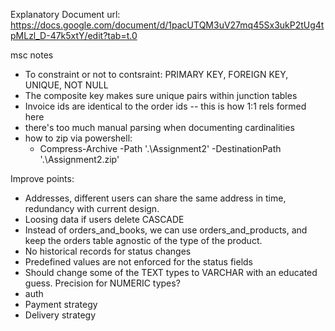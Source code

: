 Explanatory Document url: https://docs.google.com/document/d/1pacUTQM3uV27mq45Sx3ukP2tUg4tpMLzl_D-47k5xtY/edit?tab=t.0



msc notes
- To constraint or not to contsraint: PRIMARY KEY, FOREIGN KEY, UNIQUE, NOT NULL
- The composite key makes sure unique pairs within junction tables
- Invoice ids are identical to the order ids -- this is how 1:1 rels formed here
- there's too much manual parsing when documenting cardinalities
- how to zip via powershell:
    - Compress-Archive -Path '.\Assignment2' -DestinationPath '.\Assignment2.zip'



Improve points:
- Addresses, different users can share the same address in time, redundancy with current design.
- Loosing data if users delete CASCADE
- Instead of orders_and_books, we can use orders_and_products, and keep the orders table agnostic of the type of the product.
- No historical records for status changes
- Predefined values are not enforced for the status fields
- Should change some of the TEXT types to VARCHAR with an educated guess. Precision for NUMERIC types?
- auth
- Payment strategy
- Delivery strategy
